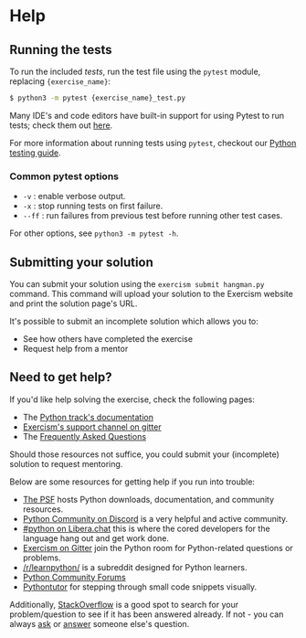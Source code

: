 # Help

## Running the tests

To run the included *tests*, run the test file using the `pytest` module, replacing `{exercise_name}`:

```bash
$ python3 -m pytest {exercise_name}_test.py
```

Many IDE's and code editors have built-in support for using Pytest to run tests; check them out [here](https://github.com/exercism/python/blob/main/docs/TOOLS.md#editors-and-ides).

For more information about running tests using `pytest`, checkout our [Python testing guide](https://github.com/exercism/python/blob/main/docs/TESTS.md#pytest).

### Common pytest options

- `-v` : enable verbose output.
- `-x` : stop running tests on first failure.
- `--ff` : run failures from previous test before running other test cases.

For other options, see `python3 -m pytest -h`.

## Submitting your solution

You can submit your solution using the `exercism submit hangman.py` command.
This command will upload your solution to the Exercism website and print the solution page's URL.

It's possible to submit an incomplete solution which allows you to:

- See how others have completed the exercise
- Request help from a mentor

## Need to get help?

If you'd like help solving the exercise, check the following pages:

- The [Python track's documentation](https://exercism.org/docs/tracks/python)
- [Exercism's support channel on gitter](https://gitter.im/exercism/support)
- The [Frequently Asked Questions](https://exercism.org/docs/using/faqs)

Should those resources not suffice, you could submit your (incomplete) solution to request mentoring.

Below are some resources for getting help if you run into trouble:

- [The PSF](https://www.python.org) hosts Python downloads, documentation, and community resources.
- [Python Community on Discord](https://pythondiscord.com/) is a very helpful and active community.
- [#python on Libera.chat](https://www.python.org/community/irc/) this is where the cored developers for the language hang out and get work done.
- [Exercism on Gitter](https://gitter.im/exercism/home) join the Python room for Python-related questions or problems.
- [/r/learnpython/](https://www.reddit.com/r/learnpython/) is a subreddit designed for Python learners.
- [Python Community Forums](https://discuss.python.org/)
- [Pythontutor](http://pythontutor.com/) for stepping through small code snippets visually.


Additionally, [StackOverflow](http://stackoverflow.com/questions/tagged/python) is a good spot to search for your problem/question to see if it has been answered already.
 If not - you can always [ask](https://stackoverflow.com/help/how-to-ask) or [answer](https://stackoverflow.com/help/how-to-answer) someone else's question.